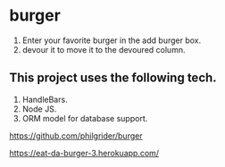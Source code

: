# burger

1. Enter your favorite burger in the add burger box.
2. devour it to move it to the devoured column.

## This project uses the following tech.
1. HandleBars.
2. Node JS.
3. ORM model for database support.

https://github.com/philgrider/burger

https://eat-da-burger-3.herokuapp.com/